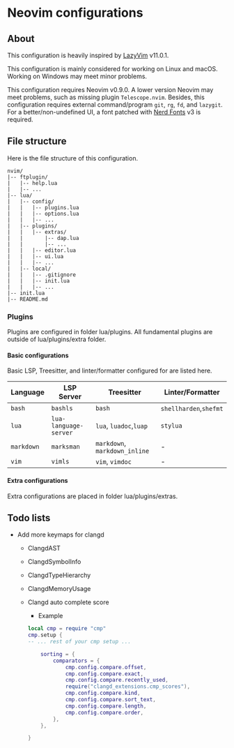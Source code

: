 # Neovim configurations

## About

This configuration is heavily inspired by
[LazyVim](https://github.com/LazyVim/LazyVim) v11.0.1.

This configuration is mainly considered for working on Linux and macOS.
Working on Windows may meet minor problems.

This configuration requires Neovim v0.9.0.
A lower version Neovim may meet problems, such as missing plugin
`Telescope.nvim`.
Besides, this configuration requires external command/program `git`, `rg`, `fd`,
and `lazygit`.
For a better/non-undefined UI, a font patched with
[Nerd Fonts](https://www.nerdfonts.com) v3 is required.

## File structure

Here is the file structure of this configuration.

```
nvim/
|-- ftplugin/
|   |-- help.lua
|   |-- ...
|-- lua/
|   |-- config/
|   |   |-- plugins.lua
|   |   |-- options.lua
|   |   |-- ...
|   |-- plugins/
|   |   |-- extras/
|   |       |-- dap.lua
|   |       |-- ...
|   |   |-- editor.lua
|   |   |-- ui.lua
|   |   |-- ...
|   |-- local/
|   |   |-- .gitignore
|   |   |-- init.lua
|   |   |-- ...
|-- init.lua
|-- README.md
```

### Plugins

Plugins are configured in folder lua/plugins.
All fundamental plugins are outside of lua/plugins/extra folder.

#### Basic configurations

Basic LSP, Treesitter, and linter/formatter configured for are listed here.

| Language   | LSP Server            | Treesitter                    | Linter/Formatter       |
| ---------- | --------------------- | ----------------------------- | ---------------------- |
| `bash`     | `bashls`              | `bash`                        | `shellharden`,`shefmt` |
| `lua`      | `lua-language-server` | `lua`, `luadoc`,`luap`        | `stylua`               |
| `markdown` | `marksman`            | `markdown`, `markdown_inline` | -                      |
| `vim`      | `vimls`               | `vim`, `vimdoc`               | -                      |

#### Extra configurations

Extra configurations are placed in folder lua/plugins/extras.

## Todo lists

- Add more keymaps for clangd

  - ClangdAST

  - ClangdSymbolInfo

  - ClangdTypeHierarchy

  - ClangdMemoryUsage

  - Clangd auto complete score

    - Example

    ```lua
    local cmp = require "cmp"
    cmp.setup {
    -- ... rest of your cmp setup ...

        sorting = {
            comparators = {
                cmp.config.compare.offset,
                cmp.config.compare.exact,
                cmp.config.compare.recently_used,
                require("clangd_extensions.cmp_scores"),
                cmp.config.compare.kind,
                cmp.config.compare.sort_text,
                cmp.config.compare.length,
                cmp.config.compare.order,
            },
        },

    }
    ```
